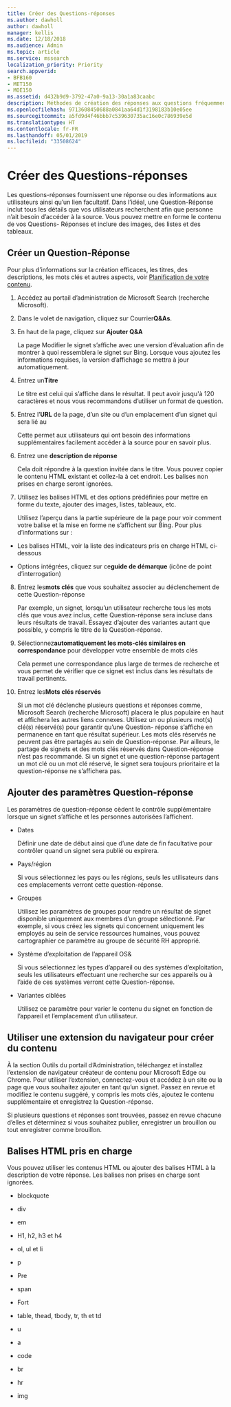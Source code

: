 ```yaml
---
title: Créer des Questions-réponses
ms.author: dawholl
author: dawholl
manager: kellis
ms.date: 12/18/2018
ms.audience: Admin
ms.topic: article
ms.service: mssearch
localization_priority: Priority
search.appverid:
- BFB160
- MET150
- MOE150
ms.assetid: d432b9d9-3792-47a0-9a13-30a1a83caabc
description: Méthodes de création des réponses aux questions fréquemment posées pour vos résultats de travail relatifs à Microsoft Search (recherche Microsoft)
ms.openlocfilehash: 9713608450688a0841aa64d1f3198183b10e05ee
ms.sourcegitcommit: a5fd9d4f46bbb7c539630735ac16e0c786939e5d
ms.translationtype: HT
ms.contentlocale: fr-FR
ms.lasthandoff: 05/01/2019
ms.locfileid: "33508624"
---
```

# <a name="create-qas"></a>Créer des Questions-réponses

Les questions-réponses fournissent une réponse ou des informations aux utilisateurs ainsi qu’un lien facultatif. Dans l’idéal, une Question-Réponse inclut tous les détails que vos utilisateurs recherchent afin que personne n’ait besoin d’accéder à la source. Vous pouvez mettre en forme le contenu de vos Questions- Réponses et inclure des images, des listes et des tableaux.
  
## <a name="create-a-qa"></a>Créer un Question-Réponse

Pour plus d’informations sur la création efficaces, les titres, des descriptions, les mots clés et autres aspects, voir [Planification de votre contenu](plan-your-content.md).
  
1. Accédez au portail d’administration de Microsoft Search (recherche Microsoft).
    
2. Dans le volet de navigation, cliquez sur Courrier**Q&As**.
    
3. En haut de la page, cliquez sur **Ajouter Q&A**
    
    La page Modifier le signet s’affiche avec une version d’évaluation afin de montrer à quoi ressemblera le signet sur Bing. Lorsque vous ajoutez les informations requises, la version d’affichage se mettra à jour automatiquement.
    
4. Entrez un**Titre**
    
    Le titre est celui qui s’affiche dans le résultat. Il peut avoir jusqu'à 120 caractères et nous vous recommandons d’utiliser un format de question.
    
5. Entrez l’**URL** de la page, d’un site ou d’un emplacement d’un signet qui sera lié au 
    
    Cette permet aux utilisateurs qui ont besoin des informations supplémentaires facilement accéder à la source pour en savoir plus.
    
6. Entrez une **description de réponse**
    
    Cela doit répondre à la question invitée dans le titre. Vous pouvez copier le contenu HTML existant et collez-la à cet endroit. Les balises non prises en charge seront ignorées.
    
7. Utilisez les balises HTML et des options prédéfinies pour mettre en forme du texte, ajouter des images, listes, tableaux, etc.
    
    Utilisez l’aperçu dans la partie supérieure de la page pour voir comment votre balise et la mise en forme ne s’affichent sur Bing. Pour plus d’informations sur :
    
  - Les balises HTML, voir la liste des indicateurs pris en charge HTML ci-dessous
    
  - Options intégrées, cliquez sur ce**guide de démarque** (icône de point d’interrogation) 
    
8. Entrez les**mots clés** que vous souhaitez associer au déclenchement de cette Question-réponse 
    
    Par exemple, un signet, lorsqu’un utilisateur recherche tous les mots clés que vous avez inclus, cette Question-réponse sera incluse dans leurs résultats de travail. Essayez d’ajouter des variantes autant que possible, y compris le titre de la Question-réponse.
    
9. Sélectionnez**automatiquement les mots-clés similaires en correspondance** pour développer votre ensemble de mots clés 
    
    Cela permet une correspondance plus large de termes de recherche et vous permet de vérifier que ce signet est inclus dans les résultats de travail pertinents.
    
10. Entrez les**Mots clés réservés**
    
    Si un mot clé déclenche plusieurs questions et réponses comme, Microsoft Search (recherche Microsoft) placera le plus populaire en haut et affichera les autres liens connexes. Utilisez un ou plusieurs mot(s) clé(s) réservé(s) pour garantir qu’une Question- réponse s’affiche en permanence en tant que résultat supérieur. Les mots clés réservés ne peuvent pas être partagés au sein de Question-réponse. Par ailleurs, le partage de signets et des mots clés réservés dans Question-réponse n’est pas recommandé. Si un signet et une question-réponse partagent un mot clé ou un mot clé réservé, le signet sera toujours prioritaire et la question-réponse ne s’affichera pas.
    
## <a name="add-qa-settings"></a>Ajouter des paramètres Question-réponse

Les paramètres de question-réponse cèdent le contrôle supplémentaire lorsque un signet s’affiche et les personnes autorisées l’affichent.
  
- Dates
    
    Définir une date de début ainsi que d’une date de fin facultative pour contrôler quand un signet sera publié ou expirera.
    
- Pays/région
    
    Si vous sélectionnez les pays ou les régions, seuls les utilisateurs dans ces emplacements verront cette question-réponse.
    
- Groupes
    
    Utilisez les paramètres de groupes pour rendre un résultat de signet disponible uniquement aux membres d’un groupe sélectionné. Par exemple, si vous créez les signets qui concernent uniquement les employés au sein de service ressources humaines, vous pouvez cartographier ce paramètre au groupe de sécurité RH approprié.
    
- Système d’exploitation de l’appareil OS&amp;
    
    Si vous sélectionnez les types d’appareil ou des systèmes d’exploitation, seuls les utilisateurs effectuant une recherche sur ces appareils ou à l’aide de ces systèmes verront cette Question-réponse.
    
- Variantes ciblées
    
    Utilisez ce paramètre pour varier le contenu du signet en fonction de l’appareil et l’emplacement d’un utilisateur.
    
## <a name="use-a-browser-extension-to-create-content"></a>Utiliser une extension du navigateur pour créer du contenu

À la section Outils du portail d’Administration, téléchargez et installez l’extension de navigateur créateur de contenu pour Microsoft Edge ou Chrome. Pour utiliser l’extension, connectez-vous et accédez à un site ou la page que vous souhaitez ajouter en tant qu’un signet. Passez en revue et modifiez le contenu suggéré, y compris les mots clés, ajoutez le contenu supplémentaire et enregistrez la Question-réponse.
  
Si plusieurs questions et réponses sont trouvées, passez en revue chacune d’elles et déterminez si vous souhaitez publier, enregistrer un brouillon ou tout enregistrer comme brouillon.
  
## <a name="supported-html-tags"></a>Balises HTML pris en charge

Vous pouvez utiliser les contenus HTML ou ajouter des balises HTML à la description de votre réponse. Les balises non prises en charge sont ignorées.
  
- blockquote
    
- div
    
- em
    
- H1, h2, h3 et h4
    
- ol, ul et li
    
- p
    
- Pre
    
- span
    
- Fort
    
- table, thead, tbody, tr, th et td
    
- u
    
- a
    
- code
    
- br
    
- hr
    
- img

  

